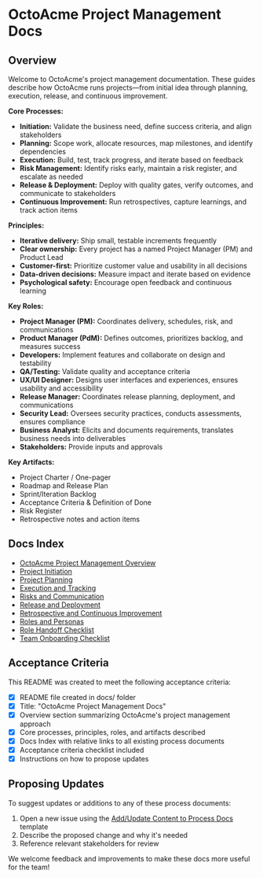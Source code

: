 # OctoAcme Project Management Docs

## Overview

Welcome to OctoAcme's project management documentation. These guides describe how OctoAcme runs projects—from initial idea through planning, execution, release, and continuous improvement.

**Core Processes:**
- **Initiation:** Validate the business need, define success criteria, and align stakeholders
- **Planning:** Scope work, allocate resources, map milestones, and identify dependencies
- **Execution:** Build, test, track progress, and iterate based on feedback
- **Risk Management:** Identify risks early, maintain a risk register, and escalate as needed
- **Release & Deployment:** Deploy with quality gates, verify outcomes, and communicate to stakeholders
- **Continuous Improvement:** Run retrospectives, capture learnings, and track action items

**Principles:**
- **Iterative delivery:** Ship small, testable increments frequently
- **Clear ownership:** Every project has a named Project Manager (PM) and Product Lead
- **Customer-first:** Prioritize customer value and usability in all decisions
- **Data-driven decisions:** Measure impact and iterate based on evidence
- **Psychological safety:** Encourage open feedback and continuous learning

**Key Roles:**
- **Project Manager (PM):** Coordinates delivery, schedules, risk, and communications
- **Product Manager (PdM):** Defines outcomes, prioritizes backlog, and measures success
- **Developers:** Implement features and collaborate on design and testability
- **QA/Testing:** Validate quality and acceptance criteria
- **UX/UI Designer:** Designs user interfaces and experiences, ensures usability and accessibility
- **Release Manager:** Coordinates release planning, deployment, and communications
- **Security Lead:** Oversees security practices, conducts assessments, ensures compliance
- **Business Analyst:** Elicits and documents requirements, translates business needs into deliverables
- **Stakeholders:** Provide inputs and approvals

**Key Artifacts:**
- Project Charter / One-pager
- Roadmap and Release Plan
- Sprint/Iteration Backlog
- Acceptance Criteria & Definition of Done
- Risk Register
- Retrospective notes and action items

## Docs Index

- [OctoAcme Project Management Overview](octoacme-project-management-overview.md)
- [Project Initiation](octoacme-project-initiation.md)
- [Project Planning](octoacme-project-planning.md)
- [Execution and Tracking](octoacme-execution-and-tracking.md)
- [Risks and Communication](octoacme-risks-and-communication.md)
- [Release and Deployment](octoacme-release-and-deployment.md)
- [Retrospective and Continuous Improvement](octoacme-retrospective-and-continuous-improvement.md)
- [Roles and Personas](octoacme-roles-and-personas.md)
- [Role Handoff Checklist](octoacme-role-handoff-checklist.md)
- [Team Onboarding Checklist](octoacme-team-onboarding-checklist.md)

## Acceptance Criteria

This README was created to meet the following acceptance criteria:

- [x] README file created in docs/ folder
- [x] Title: "OctoAcme Project Management Docs"
- [x] Overview section summarizing OctoAcme's project management approach
- [x] Core processes, principles, roles, and artifacts described
- [x] Docs Index with relative links to all existing process documents
- [x] Acceptance criteria checklist included
- [x] Instructions on how to propose updates

## Proposing Updates

To suggest updates or additions to any of these process documents:

1. Open a new issue using the [Add/Update Content to Process Docs](../.github/ISSUE_TEMPLATE/add-update-content-to-process-docs.yml) template
2. Describe the proposed change and why it's needed
3. Reference relevant stakeholders for review

We welcome feedback and improvements to make these docs more useful for the team!
